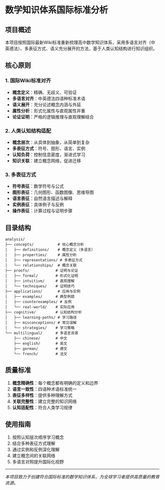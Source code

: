 # 数学知识体系国际标准分析

## 项目概述

本项目按照国际最新Wiki标准重新梳理高中数学知识体系，采用多语言对齐（中英德法）、多表征方式、语义充分展开的方法，基于人类认知结构进行知识组织。

## 核心原则

### 1. 国际Wiki标准对齐

- **概念定义**：精确、无歧义、可验证
- **多语言对齐**：中英德法四语种标准术语
- **语义展开**：充分论述概念内涵与外延
- **属性分析**：形式化属性与直观属性并重
- **论证证明**：严格的逻辑推理与直观理解结合

### 2. 人类认知结构适配

- **概念层次**：从具体到抽象，从简单到复杂
- **多表征方式**：符号、图形、语言、实例
- **认知负荷**：控制信息密度，渐进式学习
- **知识关联**：建立概念网络，促进迁移

### 3. 多表征方式

- **符号表征**：数学符号与公式
- **图形表征**：几何图形、函数图像、思维导图
- **语言表征**：自然语言描述与解释
- **实例表征**：具体例子与反例
- **操作表征**：计算过程与证明步骤

## 目录结构

```text
analysis/
├── concepts/           # 核心概念分析
│   ├── definitions/    # 概念定义（多语言）
│   ├── properties/     # 属性分析
│   ├── representations/ # 多表征方式
│   └── relationships/  # 概念关联
├── proofs/            # 证明与论证
│   ├── formal/        # 形式化证明
│   ├── intuitive/     # 直观理解
│   └── techniques/    # 证明技巧
├── applications/       # 应用与实例
│   ├── examples/      # 典型例题
│   ├── counterexamples/ # 反例
│   └── real-world/    # 实际应用
├── cognitive/         # 认知结构分析
│   ├── learning-paths/ # 学习路径
│   ├── misconceptions/ # 常见误解
│   └── strategies/    # 学习策略
└── multilingual/      # 多语言资源
    ├── chinese/       # 中文
    ├── english/       # 英文
    ├── german/        # 德文
    └── french/        # 法文
```

## 质量标准

1. **概念精确性**：每个概念都有明确的定义和边界
2. **语言一致性**：四语种术语标准统一
3. **表征多样性**：提供多种理解方式
4. **关联完整性**：建立完整的知识网络
5. **认知适配性**：符合人类学习规律

## 使用指南

1. 按照认知层次顺序学习概念
2. 结合多种表征方式理解
3. 通过实例和反例深化理解
4. 建立概念间的关联网络
5. 多语言对照提升国际化视野

---

*本项目致力于创建符合国际标准的数学知识体系，为全球学习者提供高质量的教育资源。*
